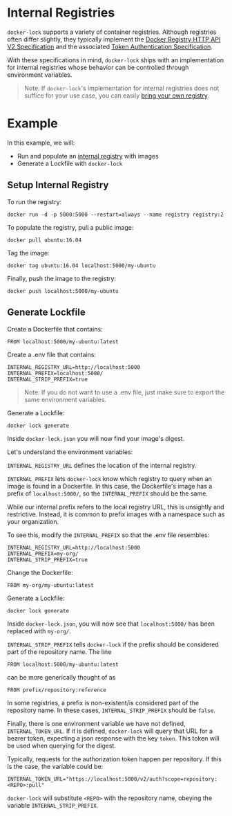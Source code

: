 # Internal Registries
`docker-lock` supports a variety of container registries. Although registries
often differ slightly, they typically implement the
[Docker Registry HTTP API V2 Specification](https://docs.docker.com/registry/spec/api/)
and the associated
[Token Authentication Specification](https://docs.docker.com/registry/spec/auth/token/).

With these specifications in mind, `docker-lock` ships with an
implementation for internal registries whose behavior can be controlled
through environment variables.

> Note: If `docker-lock`'s implementation for internal registries does not
suffice for your use case, you can easily
[bring your own registry](./bring-your-own-registry.md).

# Example
In this example, we will:

* Run and populate an [internal registry](https://docs.docker.com/registry/deploying/) with images
* Generate a Lockfile with `docker-lock`

## Setup Internal Registry
To run the registry:
```
docker run -d -p 5000:5000 --restart=always --name registry registry:2
```
To populate the registry, pull a public image:
```
docker pull ubuntu:16.04
```
Tag the image:
```
docker tag ubuntu:16.04 localhost:5000/my-ubuntu
```
Finally, push the image to the registry:
```
docker push localhost:5000/my-ubuntu
```
## Generate Lockfile
Create a Dockerfile that contains:
```
FROM localhost:5000/my-ubuntu:latest
```
Create a .env file that contains:
```
INTERNAL_REGISTRY_URL=http://localhost:5000
INTERNAL_PREFIX=localhost:5000/
INTERNAL_STRIP_PREFIX=true
```
> Note: If you do not want to use a .env file, just make sure to export
the same environment variables.

Generate a Lockfile:
```
docker lock generate
```

Inside `docker-lock.json` you will now find your image's digest.

Let's understand the environment variables:

`INTERNAL_REGISTRY_URL` defines the location of the internal registry.

`INTERNAL_PREFIX` lets `docker-lock` know which registry to query when an
image is found in a Dockerfile. In this case, the Dockerfile's image
has a prefix of `localhost:5000/`, so the `INTERNAL_PREFIX` should be the same.

While our internal prefix refers to the local registry URL, this is unsightly
and restrictive. Instead, it is common to prefix images with a namespace
such as your organization.

To see this, modify the `INTERNAL_PREFIX` so that the .env file resembles:
```
INTERNAL_REGISTRY_URL=http://localhost:5000
INTERNAL_PREFIX=my-org/
INTERNAL_STRIP_PREFIX=true
```
Change the Dockerfile:
```
FROM my-org/my-ubuntu:latest
```
Generate a Lockfile:
```
docker lock generate
```
Inside `docker-lock.json`, you will now see that `localhost:5000/` has been
replaced with `my-org/`.

`INTERNAL_STRIP_PREFIX` tells `docker-lock` if the prefix should be considered
part of the repository name.
The line
```
FROM localhost:5000/my-ubuntu:latest
```
can be more generically thought of as
```
FROM prefix/repository:reference
```
In some registries, a prefix is non-existent/is considered part of
the repository name. In these cases, `INTERNAL_STRIP_PREFIX` should be `false`.

Finally, there is one environment variable we have not defined,
`INTERNAL_TOKEN_URL`. If it is defined, `docker-lock` will query
that URL for a bearer token, expecting a json response with the key `token`.
This token will be used when querying for the digest.

Typically, requests for the authorization token happen per repository. If
this is the case, the variable could be:
```
INTERNAL_TOKEN_URL="https://localhost:5000/v2/auth?scope=repository:<REPO>:pull"
```
`docker-lock` will substitute `<REPO>` with the repository name, obeying the
variable `INTERNAL_STRIP_PREFIX`.
